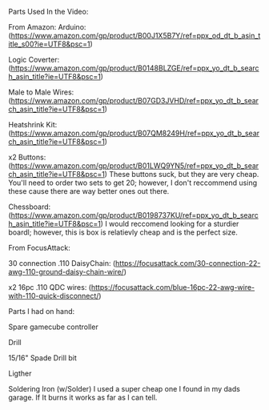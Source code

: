 Parts Used In the Video:

From Amazon:
  Arduino: (https://www.amazon.com/gp/product/B00J1X5B7Y/ref=ppx_od_dt_b_asin_title_s00?ie=UTF8&psc=1)

  Logic Coverter: (https://www.amazon.com/gp/product/B0148BLZGE/ref=ppx_yo_dt_b_search_asin_title?ie=UTF8&psc=1)

  Male to Male Wires: (https://www.amazon.com/gp/product/B07GD3JVHD/ref=ppx_yo_dt_b_search_asin_title?ie=UTF8&psc=1)

  Heatshrink Kit: (https://www.amazon.com/gp/product/B07QM8249H/ref=ppx_yo_dt_b_search_asin_title?ie=UTF8&psc=1)

  x2 Buttons: (https://www.amazon.com/gp/product/B01LWQ9YN5/ref=ppx_yo_dt_b_search_asin_title?ie=UTF8&psc=1)
  These buttons suck, but they are very cheap. You'll need to order two sets to get 20; however, I don't reccommend using these cause there are way better ones out there.

  Chessboard: (https://www.amazon.com/gp/product/B0198737KU/ref=ppx_yo_dt_b_search_asin_title?ie=UTF8&psc=1)
  I would reccomend looking for a sturdier boardl; however, this is box is relatievly cheap and is the perfect size.

From FocusAttack:

  30 connection .110 DaisyChain: (https://focusattack.com/30-connection-22-awg-110-ground-daisy-chain-wire/)
  
  x2 16pc .110 QDC wires: (https://focusattack.com/blue-16pc-22-awg-wire-with-110-quick-disconnect/)
  

Parts I had on hand:
  
  Spare gamecube controller
  
  Drill
  
  15/16" Spade Drill bit
  
  Ligther
  
  Soldering Iron (w/Solder)
  I used a super cheap one I found in my dads garage. If It burns it works as far as I can tell.
  
  
  

